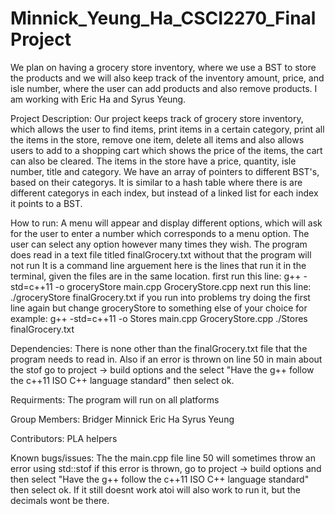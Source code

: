 # Minnick_Yeung_Ha_CSCI2270_FinalProject
We plan on having a grocery store inventory, where we use a BST to store the products and we will also keep track of the inventory amount, price, and isle number, where the user can add products and also remove products. I am working with Eric Ha and Syrus Yeung.

Project Description:
Our project keeps track of grocery store inventory, which allows the user
to find items, print items in a certain category, print all the items in the
store, remove one item, delete all items and also allows users to add to a 
shopping cart which shows the price of the items, the cart can also be cleared.
The items in the store have a price, quantity, isle number, title and category.
We have an array of pointers to different BST's, based on their categorys.
It is similar to a hash table where there is are different categorys in 
each index, but instead of a linked list for each index it points to a BST.

How to run:
A menu will appear and display different options, which will ask for the 
user to enter a number which corresponds to a menu option. The user can select
any option however many times they wish. The program does read in a text file
titled finalGrocery.txt without that the program will not run
It is a command line arguement here is the lines that run it in the terminal, given the files are in the same location.
first run this line: g++ -std=c++11 -o groceryStore main.cpp GroceryStore.cpp 
next run this line: ./groceryStore finalGrocery.txt
if you run into problems try doing the first line again but change groceryStore to something else of your choice for example:
g++ -std=c++11 -o Stores main.cpp GroceryStore.cpp 
./Stores finalGrocery.txt

Dependencies:
There is none other than the finalGrocery.txt file that the program needs to
read in. Also if an error is thrown on line 50 in main about the stof go
to project -> build options and the select "Have the g++ follow the c++11 ISO
C++ language standard" then select ok. 

Requirments:
The program will run on all platforms

Group Members:
Bridger Minnick
Eric Ha
Syrus Yeung

Contributors:
PLA helpers

Known bugs/issues:
The the main.cpp file line 50 will sometimes throw an error using std::stof
if this error is thrown, go to project -> build options and then
select "Have the g++ follow the c++11 ISO C++ language standard" 
then select ok. If it still doesnt
work atoi will also work to run it, but the decimals wont be there.

 

